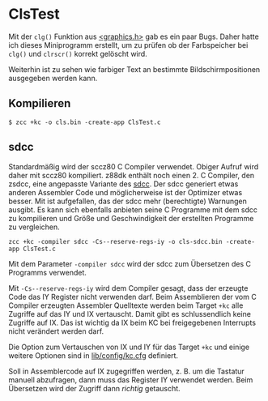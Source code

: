 # ClsTest

Mit der `clg()` Funktion aus [<graphics.h>](https://github.com/z88dk/z88dk/wiki/Classic-Monochrome-Graphics) gab es ein paar Bugs. Daher hatte ich 
dieses Miniprogramm erstellt, um zu prüfen ob der Farbspeicher bei `clg()` und `clrscr()` korrekt gelöscht wird.

Weiterhin ist zu sehen wie farbiger Text an bestimmte Bildschirmpositionen ausgegeben werden kann.

## Kompilieren

```
$ zcc +kc -o cls.bin -create-app ClsTest.c
```

## sdcc

Standardmäßig wird der sccz80 C Compiler verwendet. Obiger Aufruf wird daher mit sccz80 kompiliert. z88dk enthält noch einen 2. C Compiler, den zsdcc, 
eine angepasste Variante des [sdcc](https://sourceforge.net/projects/sdcc/).
Der sdcc generiert etwas anderen Assembler Code und möglicherweise ist der Optimizer etwas besser. Mit ist aufgefallen, das der sdcc mehr (berechtigte) 
Warnungen ausgibt. Es kann sich ebenfalls anbieten seine C Programme mit dem sdcc zu kompilieren und Größe und Geschwindigkeit der erstellten Programme zu vergleichen.

```
zcc +kc -compiler sdcc -Cs--reserve-regs-iy -o cls-sdcc.bin -create-app ClsTest.c
```

Mit dem Parameter `-compiler sdcc` wird der sdcc zum Übersetzen des C Programms verwendet.

Mit `-Cs--reserve-regs-iy` wird dem Compiler gesagt, dass der erzeugte Code das IY Register nicht verwenden darf. Beim Assemblieren der vom
C Compiler erzeugten Assembler Quelltexte werden beim Target `+kc` alle Zugriffe auf das IY und IX vertauscht. Damit gibt es schlussendlich keine Zugriffe 
auf IX. Das ist wichtig da IX beim KC bei freigegebenen Interrupts nicht verändert werden darf. 

Die Option zum Vertauschen von IX und IY für das Target `+kc` und einige weitere Optionen sind in [lib/config/kc.cfg](https://github.com/z88dk/z88dk/blob/master/lib/config/kc.cfg)
definiert.

Soll in Assemblercode auf IX zugegriffen werden, z. B. um die Tastatur manuell abzufragen, dann muss das Register IY verwendet werden. Beim Übersetzen 
wird der Zugriff dann _richtig_ getauscht.
